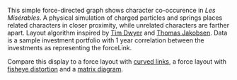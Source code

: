 This simple force-directed graph shows character co-occurence in *Les Misérables*. A physical simulation of charged particles and springs places related characters in closer proximity, while unrelated characters are farther apart. Layout algorithm inspired by [Tim Dwyer](http://www.csse.monash.edu.au/~tdwyer/) and [Thomas Jakobsen](http://web.archive.org/web/20080410171619/http://www.teknikus.dk/tj/gdc2001.htm). Data is a sample investment portfolio with 1 year correlation between the investments as representing the forceLink.

Compare this display to a force layout with [curved links](/mbostock/4600693), a force layout with [fisheye distortion](http://bost.ocks.org/mike/fisheye/) and a [matrix diagram](http://bost.ocks.org/mike/miserables/).